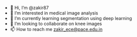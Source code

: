 - 👋 Hi, I’m @zakir87
- 👀 I’m interested in medical image analysis 
- 🌱 I’m currently learning segmentation using deep learning 
- 💞️ I’m looking to collaborate on knee images
- 📫 How to reach me zakir_ece@pace.edu.in 

<!---
zakir87/zakir87 is a ✨ special ✨ repository because its `README.md` (this file) appears on your GitHub profile.
You can click the Preview link to take a look at your changes.
--->
